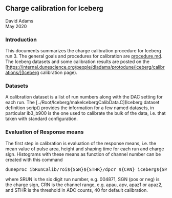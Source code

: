 ## Charge calibration for Iceberg

David Adams   
May 2020

### Introduction

This documents summarizes the charge calibration procedure for Iceberg run 3.
The general goals and procedures for calibration are [procedure.md](here).
The Iceberg datasets and some calibration results are posted on the
[https://internal.dunescience.org/people/dladams/protodune/iceberg/calibrations/](Iceberg calibration page).

### Datasets

A calibration dataset is a list of run numbers along with the DAC setting for each run.
The [../Root/Iceberg/makeIcebergCalibData.C](Iceberg dataset definition script)
provides the information for a few named datasets, in particular ib3_b900 is the one
used to calibrate the bulk of the data, i.e. that taken with standard configuration.

### Evaluation of Response means
The first step in calibration is evaluation of the response means, i.e. the mean value
of pulse area, height and shaping time for each run and charge sign.
Histograms with these means as function of channel number can be created with this command
<pre>
duneproc ibRunCalib/roi${SGN}${STHR}/dpcr_${CRN} iceberg${SRUN}
</pre>
where SRUN is the six digit run number, e.g. 004871, SGN (pos or neg) is the charge sign,
CRN is the channel range, e.g. apau, apv, apaz1 or apaz2, and
STHR is the threshold in ADC counts, 40 for default calibration.

